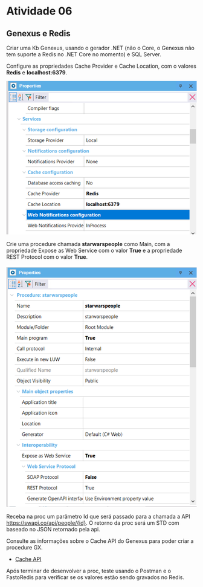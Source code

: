 # Atividade 06

## Genexus e Redis

Criar uma Kb Genexus, usando o gerador .NET (não o Core, o Genexus não tem suporte a Redis no .NET Core no momento) e SQL Server.

Configure as propriedades Cache Provider e Cache Location, com o valores **Redis** e **localhost:6379**.

![config gx](imagens/gxconfig.png)

Crie uma procedure chamada **starwarspeople** como Main, com a propriedade Expose as Web Service com o valor **True** e a propriedade REST Protocol com o valor **True**.

![prop procgx](imagens/propproc.png)

Receba na proc um parâmetro Id que será passado para a chamada a API https://swapi.co/api/people/{id}. O retorno da proc será um STD com baseado no JSON retornado pela api.

Consulte as informações sobre o Cache API do Genexus para poder criar a procedure GX.

- [Cache API](https://wiki.genexus.com/commwiki/servlet/wiki?32105,Cache+API,)

Após terminar de desenvolver a proc, teste usando o Postman e o FastoRedis para verificar se os valores estão sendo gravados no Redis.

